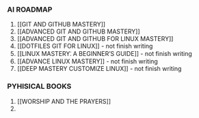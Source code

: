 ### AI ROADMAP

1. [[GIT AND GITHUB MASTERY]]
2. [[ADVANCED GIT AND GITHUB MASTERY]]
3. [[ADVANCED GIT AND GITHUB FOR LINUX MASTERY]]
4. [[DOTFILES GIT FOR LINUX]] - not finish writing
5. [[LINUX MASTERY⁚ A BEGINNER’S GUIDE]] - not finish writing
6. [[ADVANCE LINUX MASTERY]] - not finish writing
7. [[DEEP MASTERY CUSTOMIZE LINUX]] - not finish writing


### PYHISICAL BOOKS

1. [[WORSHIP AND THE PRAYERS]]
2. 